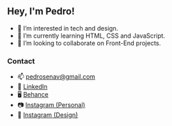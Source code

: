 ## Hey, I'm Pedro!
- 👀 I’m interested in tech and design.
- 🌱 I’m currently learning HTML, CSS and JavaScript.
- 💞️ I’m looking to collaborate on Front-End projects.

### Contact
- 📫 pedrosenav@gmail.com
- 💼 [LinkedIn](https://www.linkedin.com/in/pedrosenav/)
- 🖥 [Behance](https://www.behance.net/pedrosenav)
- 📷 [Instagram (Personal)](https://www.instagram.com/pedrosenav/)
- 📸 [Instagram (Design)](https://www.instagram.com/pedrosenav/)

<!---
pedrosenav/pedrosenav is a ✨ special ✨ repository because its `README.md` (this file) appears on your GitHub profile.
You can click the Preview link to take a look at your changes.
--->
